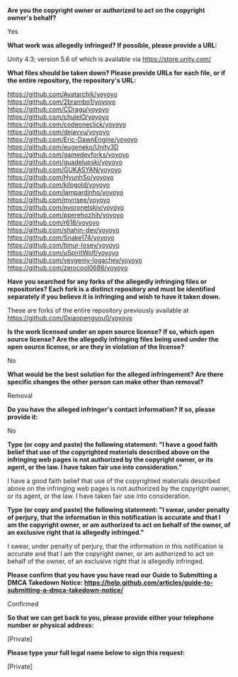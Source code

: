 __Are you the copyright owner or authorized to act on the copyright owner's behalf?__

Yes

__What work was allegedly infringed? If possible, please provide a URL:__

Unity 4.3; version 5.6 of which is available via https://store.unity.com/

__What files should be taken down? Please provide URLs for each file, or if the entire repository, the repository's URL:__

https://github.com/Avatarchik/yoyoyo  
https://github.com/2brambo1/yoyoyo  
https://github.com/CDragu/yoyoyo  
https://github.com/chuleiO/yoyoyo  
https://github.com/codeoneclick/yoyoyo  
https://github.com/dejavvu/yoyoyo  
https://github.com/Eric-DawnEngine/yoyoyo  
https://github.com/eugeneko/Unity3D  
https://github.com/gamedevforks/yoyoyo  
https://github.com/guadelupski/yoyoyo  
https://github.com/GUKASYAN/yoyoyo  
https://github.com/HyunhSo/yoyoyo  
https://github.com/kilogold/yoyoyo  
https://github.com/lampardinho/yoyoyo  
https://github.com/myrisee/yoyoyo  
https://github.com/nvoronetskiy/yoyoyo  
https://github.com/pperehozhih/yoyoyo  
https://github.com/r618/yoyoyo  
https://github.com/shahin-dev/yoyoyo  
https://github.com/Snake174/yoyoyo  
https://github.com/timur-losev/yoyoyo  
https://github.com/uSpiritWolf/yoyoyo  
https://github.com/yevgeniy-logachev/yoyoyo  
https://github.com/zerocool0686/yoyoyo  

__Have you searched for any forks of the allegedly infringing files or repositories? Each fork is a distinct repository and must be identified separately if you believe it is infringing and wish to have it taken down.__

These are forks of the entire repository previously available at https://github.com/0xiaopengyou0/yoyoyo

__Is the work licensed under an open source license? If so, which open source license? Are the allegedly infringing files being used under the open source license, or are they in violation of the license?__

No

__What would be the best solution for the alleged infringement? Are there specific changes the other person can make other than removal?__

Removal

__Do you have the alleged infringer's contact information? If so, please provide it:__

No

__Type (or copy and paste) the following statement: "I have a good faith belief that use of the copyrighted materials described above on the infringing web pages is not authorized by the copyright owner, or its agent, or the law. I have taken fair use into consideration."__

I have a good faith belief that use of the copyrighted materials described above on the infringing web pages is not authorized by the copyright owner, or its agent, or the law. I have taken fair use into consideration.

__Type (or copy and paste) the following statement: "I swear, under penalty of perjury, that the information in this notification is accurate and that I am the copyright owner, or am authorized to act on behalf of the owner, of an exclusive right that is allegedly infringed."__

I swear, under penalty of perjury, that the information in this notification is accurate and that I am the copyright owner, or am authorized to act on behalf of the owner, of an exclusive right that is allegedly infringed.

__Please confirm that you have you have read our Guide to Submitting a DMCA Takedown Notice: https://help.github.com/articles/guide-to-submitting-a-dmca-takedown-notice/__

Confirmed

__So that we can get back to you, please provide either your telephone number or physical address:__

[Private]

__Please type your full legal name below to sign this request:__

[Private]
